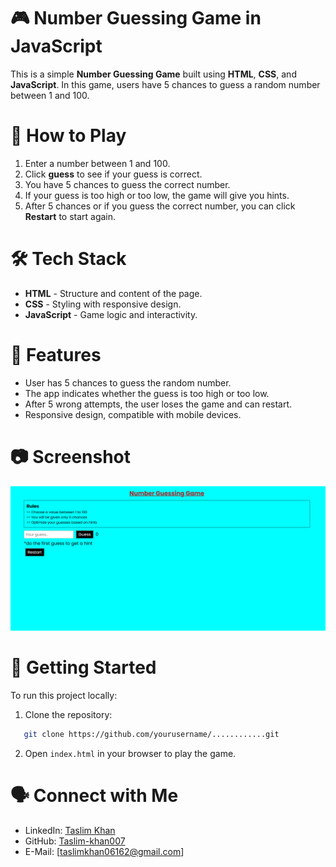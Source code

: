 # 🎮 Number Guessing Game in JavaScript
 This is a simple **Number Guessing Game** built using **HTML**, **CSS**, and **JavaScript**. In this game, users have 5 chances to guess a random number between 1 and 100.

 # 📝 How to Play
 1. Enter a number between 1 and 100.
 2. Click **guess** to see if your guess is correct.
 3. You have 5 chances to guess the correct number.
 4. If your guess is too high or too low, the game will give you hints.
 5. After 5 chances or if you guess the correct number, you can click **Restart** to start again.

 # 🛠️ Tech Stack
 - **HTML** - Structure and content of the page.
 - **CSS** - Styling with responsive design.
 - **JavaScript** - Game logic and interactivity.

# 🌟 Features
 - User has 5 chances to guess the random number.
 - The app indicates whether the guess is too high or too low.
 - After 5 wrong attempts, the user loses the game and can restart.
 - Responsive design, compatible with mobile devices.

 # 📷 Screenshot
 ![alt text](<Screenshot 2025-05-06 013807.png>)

 # 🚀 Getting Started
 To run this project locally:

1. Clone the repository:
```bash
   git clone https://github.com/yourusername/............git
   ```
2. Open `index.html` in your browser to play the game.

# 🗣️ Connect with Me
- LinkedIn: [Taslim Khan](https://www.linkedin.com/in/taslim-khan-290455336?utm_source=share&utm_campaign=share_via&utm_content=profile&utm_medium=android_app)
- GitHub: [Taslim-khan007](https://github.com/Taslim-khan007)
- E-Mail: [taslimkhan06162@gmail.com]



